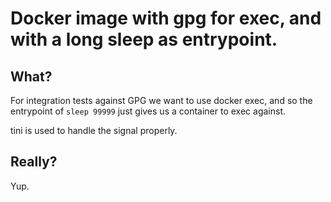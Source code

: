 # Docker image with gpg for exec, and with a long sleep as entrypoint. 

## What?

For integration tests against GPG we want to use docker exec, and so the entrypoint of `sleep 99999` just gives us a container to exec against.

tini is used to handle the signal properly.

## Really?

Yup. 
